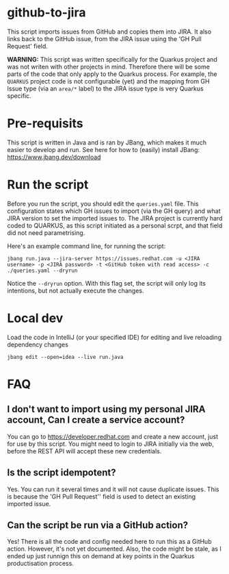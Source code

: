 # github-to-jira
This script imports issues from GitHub and copies them into JIRA. It also links back to the GitHub issue, from the JIRA issue using the 'GH Pull Request' field. 

**WARNING:** This script was written specifically for the Quarkus project and was not writen with other projects in mind. Therefore there will be some parts of the code that only apply to the Quarkus process. For example, the `QUARKUS` project code is not configurable (yet) and the mapping from GH Issue type (via an `area/*` label) to the JIRA issue type is very Quarkus specific. 


# Pre-requisits
This script is written in Java and is ran by JBang, which makes it much easier to develop and run. See here for how to (easily) install JBang: https://www.jbang.dev/download

# Run the script
Before you run the script, you should edit the `queries.yaml` file. This configuration states which GH issues to import (via the GH query) and what JIRA version to set the imported issues to. The JIRA project is currently hard coded to QUARKUS, as this script initiated as a personal scrpt, and that field did not need parametrising.  

Here's an example command line, for running the script:

    jbang run.java --jira-server https://issues.redhat.com -u <JIRA username> -p <JIRA password> -t <GitHub token with read access> -c ./queries.yaml --dryrun

Notice the `--dryrun` option. With this flag set, the script will only log its intentions, but not actually execute the changes.

# Local dev
Load the code in IntelliJ (or your specified IDE) for editing and live reloading dependency changes

    jbang edit --open=idea --live run.java

# FAQ

## I don't want to import using my personal JIRA account, Can I create a service account?
You can go to https://developer.redhat.com and create a new account, just for use by this script. You might need to login to JIRA initially via the web, before the REST API will accept these new credentials. 

## Is the script idempotent?
Yes. You can run it several times and it will not cause duplicate issues. This is because the 'GH Pull Request'' field is used to detect an existing imported issue.

## Can the script be run via a GitHub action?
Yes! There is all the code and config needed here to run this as a GitHub action. However, it's not yet documented. Also, the code might be stale, as I ended up just runnign this on demand at key points in the Quarkus productisation process. 

